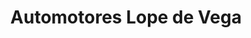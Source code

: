 ---
title: "Automotores Lope de Vega"
url: /ciudad-autonoma-de-buenos-aires/automotores-lope-de-vega/
shop: Autohaus
---